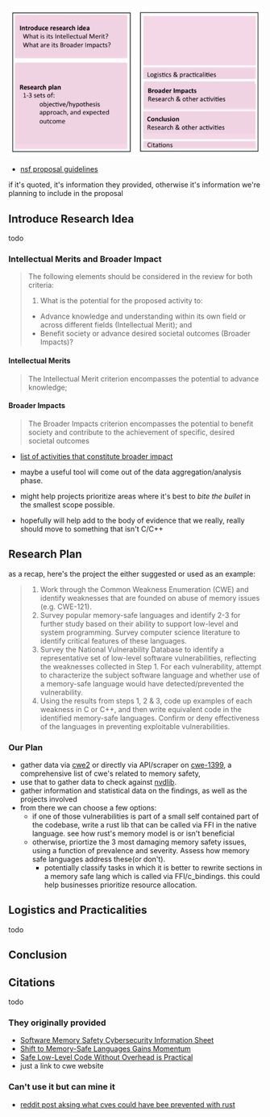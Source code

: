 ![](.assets/Pasted%20image%2020230905164411.png)

- [nsf proposal guidelines](https://mitcommlab.mit.edu/broad/commkit/nsf-research-proposal/)

if it's quoted, it's information they provided, otherwise it's information we're planning to include in the proposal

## Introduce Research Idea

todo



### Intellectual Merits and Broader Impact

> The following elements should be considered in the review for both criteria:
>
> 1. What is the potential for the proposed activity to:
>
> - Advance knowledge and understanding within its own field or across different fields (Intellectual Merit); and
> - Benefit society or advance desired societal outcomes (Broader Impacts)?
>
#### Intellectual Merits
>
> The Intellectual Merit criterion encompasses the potential to advance knowledge;
>
#### Broader Impacts
>
> The Broader Impacts criterion encompasses the potential to benefit society and contribute to the achievement of specific, desired societal outcomes

- [list of activities that constitute broader impact](http://www.nsf.gov/pubs/2007/nsf07046/nsf07046.jsp)

- maybe a useful tool will come out of the data aggregation/analysis phase. 
- might help projects prioritize areas where it's best to *bite the bullet* in the smallest scope possible.
- hopefully will help add to the body of evidence that we really, really should move to something that isn't C/C++

## Research Plan

as a recap, here's the project the either suggested or used as an example:
> 1. Work through the Common Weakness Enumeration (CWE) and identify weaknesses that are founded on abuse of memory issues (e.g. CWE-121).
> 2. Survey popular memory-safe languages and identify 2-3 for further study based on their ability to support low-level and system programming. Survey computer science literature to identify critical features of these languages.
>3. Survey the National Vulnerability Database to identify a representative set of low-level software vulnerabilities, reflecting the weaknesses collected in Step 1. For each vulnerability, attempt to characterize the subject software language and whether use of a memory-safe language would have detected/prevented the vulnerability.
> 4. Using the results from steps 1, 2 & 3, code up examples of each weakness in C or C++, and then write equivalent code in the identified memory-safe languages. Confirm or deny effectiveness of the languages in preventing exploitable vulnerabilities.

### Our Plan

- gather data via [cwe2](https://pypi.org/project/cwe2/) or directly via API/scraper on [cwe-1399](https://cwe.mitre.org/data/definitions/1399.html), a comprehensive list of cwe's related to memory safety,
- use that to gather data to check against [nvdlib](https://nvdlib.com/en/latest/).
- gather information and statistical data on the findings, as well as the projects involved
- from there we can choose a few options:
  - if one of those vulnerabilities is part of a small self contained part of the codebase, write a rust lib that can be called via FFI in the native language. see how rust's memory model is or isn't beneficial
  - otherwise, priortize the 3 most damaging memory safety issues, using a function of prevalence and severity. Assess how memory safe languages address these(or don't).
    - potentially classify tasks in which it is better to rewrite sections in a memory safe lang which is called via FFI/c_bindings. this could help businesses prioritize resource allocation.
## Logistics and Practicalities

todo

## Conclusion
## Citations

todo
### They originally provided
- [Software Memory Safety Cybersecurity Information Sheet](https://media.defense.gov/2022/Nov/10/2003112742/-1/-1/0/CSI_SOFTWARE_MEMORY_SAFETY.PDF)
- [Shift to Memory-Safe Languages Gains Momentum](https://www.darkreading.com/application-security/shift-memory-safe-languages-gains-momentum)
- [Safe Low-Level Code Without Overhead is Practical](https://ieeexplore.ieee.org/abstract/document/10172739)
- just a link to cwe website
### Can't use it but can mine it
- [reddit post aksing what cves could have bee prevented with rust](https://www.reddit.com/r/rust/comments/y935fn/what_bigname_cves_would_rust_have_helped_prevent/)

